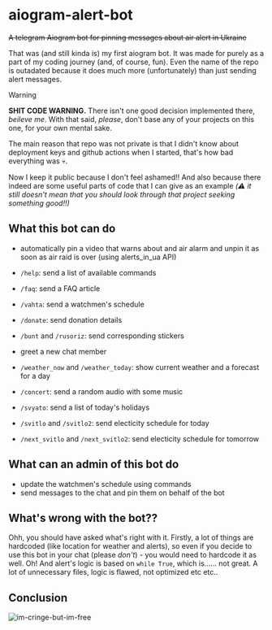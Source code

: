 # aiogram-alert-bot

~~A telegram Aiogram bot for pinning messages about air alert in Ukraine~~

That was (and still kinda is) my first aiogram bot. It was made for purely as a part of my coding journey (and, of course, fun). Even the name of the repo is outadated because it does much more (unfortunately) than just sending alert messages.

> [!WARNING]
> **SHIT CODE WARNING.** There isn't one good decision implemented there, *beileve me*. With that said, *please*, don't base any of your projects on this one, for your own mental sake.

The main reason that repo was not private is that I didn't know about deployment keys and github actions when I started, that's how bad everything was :skull:.

Now I keep it public because I don't feel ashamed!! And also because there indeed are some useful parts of code that I can give as an example *(:warning: it still doesn't mean that you should look through that project seeking something good!!)*

## What this bot can do

- automatically pin a video that warns about and air alarm and unpin it as soon as air raid is over (using alerts_in_ua API)

- `/help`: send a list of available commands
- `/faq`: send a FAQ article
- `/vahta`: send a watchmen's schedule
- `/donate`: send  donation details
- `/bunt` and `/rusoriz`: send corresponding stickers
- greet a new chat member
- `/weather_now` and `/weather_today`: show current weather and a forecast for a day
- `/concert`: send a random audio with some music
- `/svyato`: send a list of today's holidays
- `/svitlo` and `/svitlo2`: send electicity schedule for today
- `/next_svitlo` and `/next_svitlo2`: send electicity schedule for tomorrow

## What can an admin of this bot do

- update the watchmen's schedule using commands
- send messages to the chat and pin them on behalf of the bot

## What's wrong with the bot??

Ohh, you should have asked what's right with it. Firstly, a lot of things are hardcoded (like location for weather and alerts), so even if you decide to use this bot in your chat (please *don't*) - you would need to hardcode it as well. Oh! And alert's logic is based on `while True`, which is...... not great. A lot of unnecessary files, logic is flawed, not optimized etc etc.. 

## Conclusion

![im-cringe-but-im-free](https://i.kym-cdn.com/entries/icons/original/000/047/915/thumb-cringe.png)
